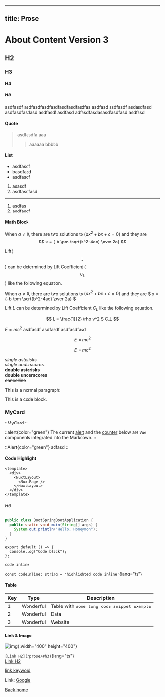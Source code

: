 ----
title:  Prose
---

# About Content Version 3

## H2

### H3

#### H4

##### H5

asdfasdf
asdfasdfasdfasdfasdfasdfasdfas asdfasd asdfasdf asdasdfasd asdfasdfasdasd asdfasdf asdfasd adfasdfasdasasdfasdfasd asdfasd

#### Quote

> asdfasdfa
> aaa
>
> > aaaaaa
> > bbbbb

#### List

- asdfasdf
- basdfasd
- asdfasdf

1. asasdf
2. asdfasdfasd

---

1. asdfas
2. asdfasdf

#### Math Block

When $a \ne 0$, there are two solutions to $(ax^2 + bx + c = 0)$ and they are
$$ x = {-b \pm \sqrt{b^2-4ac} \over 2a} $$

Lift($$L$$) can be determined by Lift Coefficient ($$C_L$$) like the following
equation.

When $a \ne 0$, there are two solutions to $(ax^2 + bx + c = 0)$ and they are
$ x = {-b \pm \sqrt{b^2-4ac} \over 2a} $

Lift $L$ can be determined by Lift Coefficient $C_L$ like the following
equation.

$$
L = \frac{1}{2} \rho v^2 S C_L
$$

$E = mc^2$ asdfasdf asdfasdf asdfasdfasd

$$
E = mc^2
$$

```math
E = mc^2
```

_single asterisks_  
_single underscores_  
**double asterisks**  
**double underscores**  
~~cancelline~~

This is a normal paragraph:

This is a code block.

### MyCard

::MyCard
::

::alert{color="green"}
The current [alert](https://github.com/larbish/starter/blob/content/app/components/Alert.vue) and the [counter](https://github.com/larbish/starter/blob/content/app/components/Counter.vue) below are `Vue` components integrated into the Markdown.
::

::Alert{color="green"}
adfasd
::

#### Code Highlight

```vue[app.vue]
<template>
  <div>
    <NuxtLayout>
      <NuxtPage />
    </NuxtLayout>
  </div>
</template>
```

###### H6

```java
public class BootSpringBootApplication {
  public static void main(String[] args) {
    System.out.println("Hello, Honeymon");
  }
}
```

```js{2}[nuxt.config.ts]
export default () => {
  console.log("Code block");
};
```

`code inline`

`const codeInline: string = 'highlighted code inline'`{lang="ts"}

#### Table

| Key | Type      | Description                                 |
| --- | --------- | ------------------------------------------- |
| 1   | Wonderful | Table with `some long code snippet example` |
| 2   | Wonderful | Data                                        |
| 3   | Wonderful | Website                                     |

#### Link & Image

![img](/G_logo_black.svg){:width="400" height="400"}

`[Link H2](/prose/#h3)`{lang="ts"}  
[Link H2](/prose/#h3)

[link keyword][id]

Link: [Google][googlelink]

[id]: URL "Optional Title here"
[googlelink]: https://google.com "Go google"

[Back home](/)
